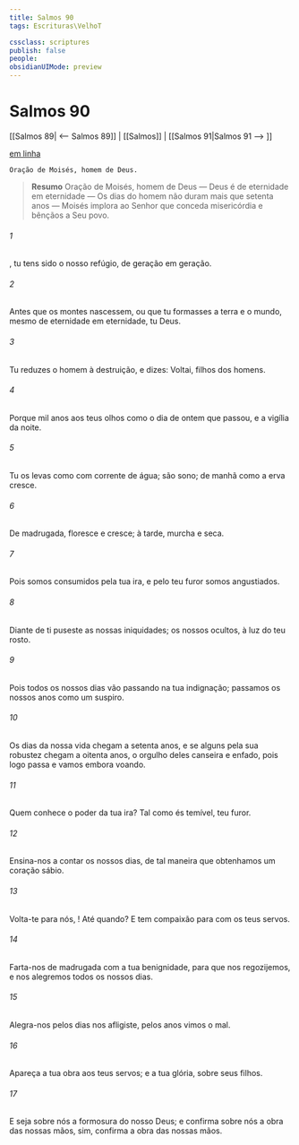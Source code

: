 ```yaml
---
title: Salmos 90
tags: Escrituras\VelhoT

cssclass: scriptures
publish: false
people:
obsidianUIMode: preview
---
```


# Salmos 90
[[Salmos 89| <-- Salmos 89]] | [[Salmos]] | [[Salmos 91|Salmos 91 --> ]]

[em linha](https://churchofjesuschrist.org/study/scriptures/ot/ps/90?lang=por)

```
Oração de Moisés, homem de Deus.
```

> __Resumo__
Oração de Moisés, homem de Deus — Deus é de eternidade em eternidade — Os dias do homem não duram mais que setenta anos — Moisés implora ao Senhor que conceda misericórdia e bênçãos a Seu povo.

###### 1 
, tu tens sido o nosso refúgio, de geração em geração.

###### 2 
Antes que os montes nascessem, ou que tu formasses a terra e o mundo, mesmo de eternidade em eternidade, tu  Deus.

###### 3 
Tu reduzes o homem à destruição, e dizes: Voltai, filhos dos homens.

###### 4 
Porque mil anos  aos teus olhos como o dia de ontem que passou, e  a vigília da noite.

###### 5 
Tu os levas como com  corrente de água; são  sono; de manhã  como a erva  cresce.

###### 6 
De madrugada, floresce e cresce; à tarde, murcha e seca.

###### 7 
Pois somos consumidos pela tua ira, e pelo teu furor somos angustiados.

###### 8 
Diante de ti puseste as nossas iniquidades; os nossos  ocultos, à luz do teu rosto.

###### 9 
Pois todos os nossos dias vão passando na tua indignação; passamos os nossos anos como um suspiro.

###### 10 
Os dias da nossa vida chegam a setenta anos, e se alguns pela sua robustez chegam a oitenta anos, o orgulho deles  canseira e enfado, pois logo passa e vamos embora voando.

###### 11 
Quem conhece o poder da tua ira? Tal como és temível,  teu furor.

###### 12 
Ensina-nos a contar os nossos dias, de tal maneira que obtenhamos um coração sábio.

###### 13 
Volta-te para nós, ! Até quando? E tem compaixão para com os teus servos.

###### 14 
Farta-nos de madrugada com a tua benignidade, para que nos regozijemos, e nos alegremos todos os nossos dias.

###### 15 
Alegra-nos pelos dias  nos afligiste,  pelos anos  vimos o mal.

###### 16 
Apareça a tua obra aos teus servos; e a tua glória, sobre seus filhos.

###### 17 
E seja sobre nós a formosura do  nosso Deus; e confirma sobre nós a obra das nossas mãos, sim, confirma a obra das nossas mãos.

